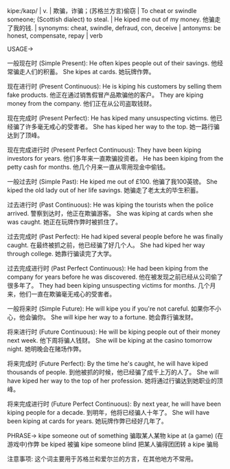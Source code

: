 kipe:/kaɪp/ | v. | 欺骗，诈骗；(苏格兰方言)偷窃 | To cheat or swindle someone; (Scottish dialect) to steal. | He kiped me out of my money. 他骗走了我的钱. | synonyms: cheat, swindle, defraud, con, deceive | antonyms: be honest, compensate, repay | verb

USAGE->

一般现在时 (Simple Present):
He often kipes people out of their savings.  他经常骗走人们的积蓄。
She kipes at cards. 她玩牌作弊。


现在进行时 (Present Continuous):
He is kiping his customers by selling them fake products. 他正在通过销售假冒产品欺骗他的客户。
They are kiping money from the company. 他们正在从公司盗取钱财。


现在完成时 (Present Perfect):
He has kiped many unsuspecting victims. 他已经骗了许多毫无戒心的受害者。
She has kiped her way to the top. 她一路行骗达到了顶峰。


现在完成进行时 (Present Perfect Continuous):
They have been kiping investors for years. 他们多年来一直欺骗投资者。
He has been kiping from the petty cash for months. 他几个月来一直从零用现金中偷钱。


一般过去时 (Simple Past):
He kiped me out of £100. 他骗了我100英镑。
She kiped the old lady out of her life savings. 她骗走了老太太的毕生积蓄。


过去进行时 (Past Continuous):
He was kiping the tourists when the police arrived.  警察到达时，他正在欺骗游客。
She was kiping at cards when she was caught. 她正在玩牌作弊时被抓住了。


过去完成时 (Past Perfect):
He had kiped several people before he was finally caught. 在最终被抓之前，他已经骗了好几个人。
She had kiped her way through college. 她靠行骗读完了大学。


过去完成进行时 (Past Perfect Continuous):
He had been kiping from the company for years before he was discovered. 他在被发现之前已经从公司偷了很多年了。
They had been kiping unsuspecting victims for months. 几个月来，他们一直在欺骗毫无戒心的受害者。


一般将来时 (Simple Future):
He will kipe you if you're not careful. 如果你不小心，他会骗你。
She will kipe her way to a fortune. 她会靠行骗发财。


将来进行时 (Future Continuous):
He will be kiping people out of their money next week. 他下周将骗人钱财。
She will be kiping at the casino tomorrow night. 她明晚会在赌场作弊。


将来完成时 (Future Perfect):
By the time he's caught, he will have kiped thousands of people. 到他被抓的时候，他已经骗了成千上万的人了。
She will have kiped her way to the top of her profession. 她将通过行骗达到她职业的顶峰。


将来完成进行时 (Future Perfect Continuous):
By next year, he will have been kiping people for a decade. 到明年，他将已经骗人十年了。
She will have been kiping at cards for years. 她玩牌作弊已经好几年了。


PHRASE->
kipe someone out of something  骗取某人某物
kipe at (a game)  (在游戏中)作弊
be kiped  被骗
kipe someone blind  把某人骗得团团转
a kipe  骗局


注意事项:  这个词主要用于苏格兰和爱尔兰的方言，在其他地方不常用。
